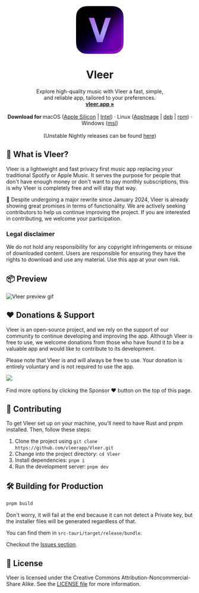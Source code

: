 <div align="center">
   <img align="center" width="128px" src="src-tauri/icons/128x128@2x.png" />
	<h1 align="center"><b>Vleer</b></h1>
	<p align="center">
		Explore high-quality music with Vleer a fast, simple,<br> and reliable app, tailored to your preferences.
    <br />
    <a href="https://vleer.app"><strong>vleer.app »</strong></a>
    <br />
    <br />
    <b>Download for </b>
    macOS (<a href="https://github.com/Vleerapp/Vleer/releases/download/v0.1.0/Vleer-0.1.0.dmg">Apple Silicon</a> |
      <a href="https://github.com/Vleerapp/Vleer/releases/download/v0.1.0/Vleer-0.1.0.dmg">Intel</a>) ·
		Linux (<a href="https://github.com/Vleerapp/Vleer/releases/download/v0.1.0/Vleer-0.1.0.AppImage">AppImage</a> |
       <a href="https://github.com/Vleerapp/Vleer/releases/download/v0.1.0/Vleer-0.1.0.deb">deb</a> |
      <a href="https://github.com/Vleerapp/Vleer/releases/download/v0.1.0/Vleer-0.1.0.rpm">rpm</a>)
      ·
		Windows (<a href="https://github.com/vleerapp/Vleer/releases/download/v0.1.0/Vleer-0.1.0.msi">msi</a>)
    <br />
    <br />
    (Unstable Nightly releases can be found <a href="https://github.com/vleerapp/Vleer/actions/workflows/build.yml">here</a>)
  </p>
</div>

## 📀 What is Vleer?

Vleer is a lightweight and fast privacy first music app replacing your traditional Spotify or Apple Music. It serves the purpose for people that don't have enough money or don't want to pay monthly subscriptions, this is why Vleer is completely free and will stay that way.

🚧 Despite undergoing a major rewrite since January 2024, Vleer is already showing great promises in terms of functionality. We are actively seeking contributors to help us continue improving the project. If you are interested in contributing, we welcome your participation.
### Legal disclaimer
We do not hold any responsibility for any copyright infringements or misuse of downloaded content. Users are responsible for ensuring they have the rights to download and use any material. Use this app at your own risk.

## 📦 Preview

![Vleer preview gif](https://github.com/vleerapp/Vleer/assets/70103896/aa9a0be4-0f3f-4cef-b2c4-b9b21602885b)

## ❤️ Donations & Support

Vleer is an open-source project, and we rely on the support of our community to continue developing and improving the app. Although Vleer is free to use, we welcome donations from those who have found it to be a valuable app and would like to contribute to its development.

Please note that Vleer is and will always be free to use. Your donation is entirely voluntary and is not required to use the app.

<a href="https://buymeacoffee.com/pandadev_"><img src="https://img.shields.io/badge/Buy_Me_A_Coffee-323842?style=for-the-badge&logo=buy-me-a-coffee&logoColor=white"/></a>

Find more options by clicking the Sponsor ❤️ button on the top of this page.

## 🤝 Contributing

To get Vleer set up on your machine, you'll need to have Rust and pnpm installed. Then, follow these steps:

1. Clone the project using `git clone https://github.com/vleerapp/Vleer.git`
2. Change into the project directory: `cd Vleer`
3. Install dependencies: `pnpm i`
4. Run the development server: `pnpm dev`

## 🛠️ Building for Production

```zsh
pnpm build
```

Don't worry, it will fail at the end because it can not detect a Private key, but the installer files will be generated regardless of that.

You can find them in `src-tauri/target/release/bundle`.

Checkout the [Issues section](https://github.com/vleerapp/Vleer/issues).

## 📝 License

Vleer is licensed under the Creative Commons Attribution-Noncommercial-Share Alike. See the [LICENSE file](./LICENCE) for more information.
